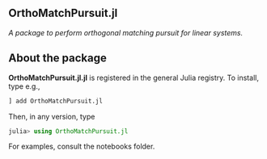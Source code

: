 ## OrthoMatchPursuit.jl

_A package to perform orthogonal matching pursuit for linear systems._

## About the package

**OrthoMatchPursuit.jl.jl** is registered in the general Julia registry. To install, type
e.g.,
```julia
] add OrthoMatchPursuit.jl
```

Then, in any version, type
```julia
julia> using OrthoMatchPursuit.jl
```
For examples, consult the notebooks folder.
